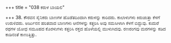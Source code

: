 +++
title = "038 ಕರುಳ ಬಾಯಲಿ"

+++
38. ಕೌರವನ ಸೈನಿಕರು ಬಾಣಗಳ ಹೊಡೆತದಿಂದಾಗಿ ಕರುಳನ್ನು ಕಾರಿದರು. ಕಾಲಾಳುಗಳು ಕಿರುಚುತ್ತಾ ಕೆಳಗೆ ಉರುಳಿದರು. ಅರ್ಜುನನ ಹರಿತವಾದ ಬಾಣಗಳು ಆನೆಗಳನ್ನು ಕತ್ತರಿಸಿ ಅವು ಸಮಸೀಳಾಗಿ ಕೆಳಗೆ ಬಿದ್ದುವು. ಕುದುರೆ ರಥಗಳ ಯೋಧ ಸಮೂಹದ ಕೊರಳುಗಳು ಕತ್ತರಿಸಿ ರಕ್ತದ ಹೊಳೆಯಲ್ಲಿ ಮುಳುಗಿದವು. ರಣರಂಗವು ಮರಗಳನ್ನು ಕಡಿದ ಕಾಡಿನಂತೆ  ಕಾಣುತ್ತಿತ್ತು.